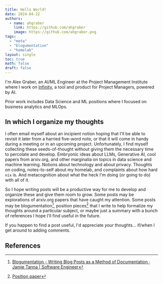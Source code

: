 ```yaml
---
title: Hello World!
date: 2024-04-22
authors:
  - name: ahgraber
    link: https://github.com/ahgraber
    image: https://github.com/ahgraber.png
tags:
  - "meta"
  - "blogumentation"
  - "homelab"
layout: single
toc: true
math: false
draft: false
---
```


I'm Alex Graber, an AI/ML Engineer at the Project Management Institute where I work on [Infinity](https://www.pmi.org/about/press-media/press-releases/pmi-introduces-pmi-infinity-the-all-new-ai-powered-resource-for-project-professionals),
a tool and product for Project Managers, powered by AI.

Prior work includes Data Science and ML positions where I focused on business analytics and MLOps.

## In which I organize my thoughts

I often email myself about an incipient notion hoping that I'll be able to revisit it later from a harried five-word note, or that it will come in handy during a meeting or in an upcoming project. Unfortunately, I find myself collecting
these seeds-of-thought without giving them the necessary time to percolate and develop. Embryonic ideas about LLMs, Generative AI, cool papers from arxiv.org, and other marginalia on topics in data science and machine learning. Notions
about technology and about privacy. Thoughts on coding, notes-to-self about my homelab, and complaints about how hard `nix` is. And metacognition about what the heck I'm doing (or going to do) with all of it.

So I hope writing posts will be a productive way for me to develop and organize these and give them room to grow. Some posts may be explorations of arxiv.org papers that have caught my attention. Some posts may be blogumentation[^1],
position pieces[^2] that I write to help formalize my thoughts around a particular subject, or maybe just a summary with a bunch of references I hope I'll find useful in the future.

If you happen to find a post useful, I'd appreciate _your_ thoughts... if/when I get around to adding comments.

## References

[^1]: [Blogumentation - Writing Blog Posts as a Method of Documentation · Jamie Tanna | Software Engineer](https://www.jvt.me/posts/2017/06/25/blogumentation/)
[^2]: [Position paper](https://en.wikipedia.org/wiki/Position_paper)
